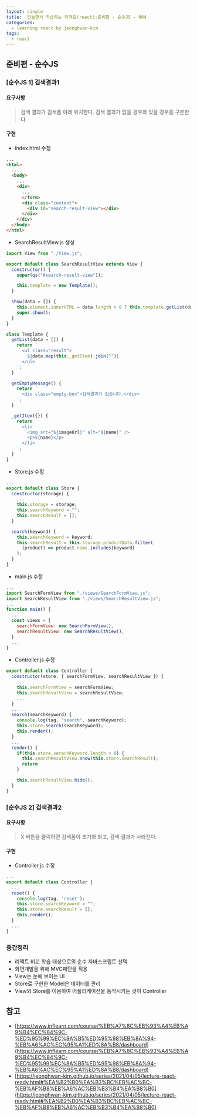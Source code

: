 ```yaml
---
layout: single
title:  만들면서 학습하는 리액트(react):준비편 - 순수JS - 004
categories: 
  - learning react by jeonghwan-kim
tags: 
  - react
---
```


## 준비편 - 순수JS

### [순수JS 1] 검색결과1

#### 요구사항

> 검색 결과가 검색폼 아래 위치한다. 검색 결과가 없을 경우와 있을 경우를 구분한다.

#### 구현

- index.html 수정

```html
...
<html>
  ...
  <body>
    ...
    <div>
      ...
      </form>
      <div class="content">
        <div id="search-result-view"></div>
      </div>
    </div>
  </body>
</html>
```

- SearchResultView.js 생성

```javascript
import View from "./View.js";

export default class SearchResultView extends View {
  constructor() {
    super(qs("#search-result-view"));

    this.template = new Template();
  }

  show(data = []) {
    this.element.innerHTML = data.length > 0 ? this.template.getList(data) : this.template.getEmptyMessage();
    super.show();
  }
}

class Template {
  getList(data = []) {
    return `
      <ul class="result">
        ${data.map(this._getItem).join("")}
      </ul>
    `;
  }

  getEmptyMessage() {
    return `
      <div class="empty-box">검색결과가 없습니다.</div>
    `;
  }

  _getItem({}) {
    return `
      <li>
        <img src="${imageUrl}" alt="${name}" />
        <p>${name}</p>
      </li>
    `;
  }
}
```

- Store.js 수정

```javascript
...
export default class Store {
  constructor(storage) {
    ...
    this.storage = storage;
    this.searchKeyword = "";
    this.searchResult = [];
  }

  search(keyword) {
    this.searchKeyword = keyword;
    this.searchResult = this.storage.productData.filter(
      (product) => product.name.includes(keyword)
    );
  }
}
```

- main.js 수정

```javascript
...
import SearchFormView from "./views/SearchFormView.js";
import SearchResultView from "./views/SearchResultView.js";
...
function main() {
  ...
  const views = {
    searchFormView: new SearchFormView(),
    searchResultView: new SearchResultView(),
  }
  ...
}
```

- Controller.js 수정

```javascript
export default class Controller {
  constructor(store, { searchFormView, searchResultView }) {
    ...
    this.searchFormView = searchFormView;
    this.searchResultView = searchResultView;
    ...
  }
  ...
  search(searchKeyword) {
    console.log(tag, "search", searchKeyword);
    this.store.search(searchKeyword);
    this.render();
  }
  ...
  render() {
    if(this.store.serachKeyword.length > 0) {
      this.searchResultView.show(this.store.searchResult);
      return
    }

    this.searchResultView.hide();
  }
}
```

### [순수JS 2] 검색결과2

#### 요구사항

> X 버튼을 클릭하면 검색폼이 초기화 되고, 검색 결과가 사라진다.

#### 구현

- Controller.js 수정

````javascript
...
export default class Controller {
  ...
  reset() {
    console.log(tag, 'reset');
    this.store.searchKeyword = "";
    this.store.searchResult = [];
    this.render();
  }
  ...
}

````

### 중간정리

- 리액트 비교 학습 대상으로의 순수 자바스크립트 선택
- 화면개발을 위해 MVC패턴을 적용
- View는 눈에 보이는 UI
- Store로 구현한 Model은 데이터를 관리
- View와 Store를 이용하여 어플리케이션을 동작시키는 것이 Controller

## 참고
- [https://www.inflearn.com/course/%EB%A7%8C%EB%93%A4%EB%A9%B4%EC%84%9C-%ED%95%99%EC%8A%B5%ED%95%98%EB%8A%94-%EB%A6%AC%EC%95%A1%ED%8A%B8/dashboard](https://www.inflearn.com/course/%EB%A7%8C%EB%93%A4%EB%A9%B4%EC%84%9C-%ED%95%99%EC%8A%B5%ED%95%98%EB%8A%94-%EB%A6%AC%EC%95%A1%ED%8A%B8/dashboard)
- [https://jeonghwan-kim.github.io/series/2021/04/05/lecture-react-ready.html#%EA%B2%B0%EA%B3%BC%EB%AC%BC-%EB%AF%B8%EB%A6%AC%EB%B3%B4%EA%B8%B0](https://jeonghwan-kim.github.io/series/2021/04/05/lecture-react-ready.html#%EA%B2%B0%EA%B3%BC%EB%AC%BC-%EB%AF%B8%EB%A6%AC%EB%B3%B4%EA%B8%B0)